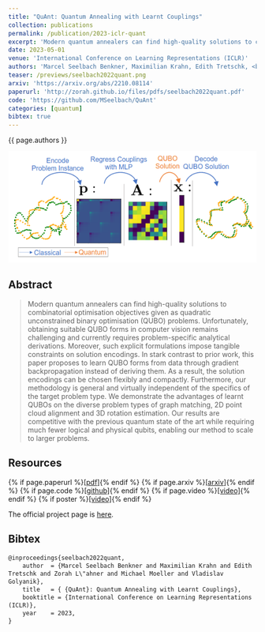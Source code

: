 ```yaml
---
title: "QuAnt: Quantum Annealing with Learnt Couplings"
collection: publications
permalink: /publication/2023-iclr-quant
excerpt: 'Modern quantum annealers can find high-quality solutions to combinatorial optimisation objectives given as quadratic unconstrained binary optimisation (QUBO) problems. Unfortunately, obtaining suitable QUBO forms in computer vision remains challenging and currently requires problem-specific analytical derivations. Moreover, such explicit formulations impose tangible constraints on solution encodings. In stark contrast to prior work, this paper proposes to learn QUBO forms from data through gradient backpropagation instead of deriving them. As a result, the solution encodings can be chosen flexibly and compactly. Furthermore, our methodology is general and virtually independent of the specifics of the target problem type. We demonstrate the advantages of learnt QUBOs on the diverse problem types of graph matching, 2D point cloud alignment and 3D rotation estimation. Our results are competitive with the previous quantum state of the art while requiring much fewer logical and physical qubits, enabling our method to scale to larger problems.'
date: 2023-05-01
venue: 'International Conference on Learning Representations (ICLR)'
authors: 'Marcel Seelbach Benkner, Maximilian Krahn, Edith Tretschk, <b>Zorah Lähner</b>, Michael Moeller, Vladislav Golyanik'
teaser: /previews/seelbach2022quant.png
arxiv: 'https://arxiv.org/abs/2210.08114'
paperurl: 'http://zorah.github.io/files/pdfs/seelbach2022quant.pdf'
code: 'https://github.com/MSeelbach/QuAnt'
categories: [quantum]
bibtex: true
---
```


{{ page.authors }}

<img class="pub_teaser" src="../images/previews/seelbach2022quant.png" alt="Teaser Image" title="teaser" />

## Abstract

> Modern quantum annealers can find high-quality solutions to combinatorial optimisation objectives given as quadratic unconstrained binary optimisation (QUBO) problems. Unfortunately, obtaining suitable QUBO forms in computer vision remains challenging and currently requires problem-specific analytical derivations. Moreover, such explicit formulations impose tangible constraints on solution encodings. In stark contrast to prior work, this paper proposes to learn QUBO forms from data through gradient backpropagation instead of deriving them. As a result, the solution encodings can be chosen flexibly and compactly. Furthermore, our methodology is general and virtually independent of the specifics of the target problem type. We demonstrate the advantages of learnt QUBOs on the diverse problem types of graph matching, 2D point cloud alignment and 3D rotation estimation. Our results are competitive with the previous quantum state of the art while requiring much fewer logical and physical qubits, enabling our method to scale to larger problems. 

## Resources

{% if page.paperurl %}<a href=" {{ page.paperurl }} ">[pdf]</a>{% endif %} {% if page.arxiv %}<a href=" {{ page.arxiv }} ">[arxiv]</a>{% endif %} {% if page.code %}<a href=" {{ page.code }} ">[github]</a>{% endif %} {% if page.video %}<a href=" {{ page.video }} ">[video]</a>{% endif %} {% if poster %}<a href=" {{ page.poster }} ">[video]</a>{% endif %}

The official project page is <a href="https://4dqv.mpi-inf.mpg.de/QuAnt/">here</a>.

## Bibtex

    @inproceedings{seelbach2022quant,
        author 	= {Marcel Seelbach Benkner and Maximilian Krahn and Edith Tretschk and Zorah L\"ahner and Michael Moeller and Vladislav Golyanik},
        title 	= { {QuAnt}: Quantum Annealing with Learnt Couplings},
        booktitle = {International Conference on Learning Representations (ICLR)},
        year 	= 2023,
    }
